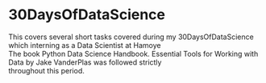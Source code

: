 # 30DaysOfDataScience  
This covers several short tasks covered during my 30DaysOfDataScience which interning as a Data Scientist at Hamoye  
The book Python Data Science Handbook.  Essential Tools for Working with Data by Jake VanderPlas was followed strictly  
throughout this period. 
